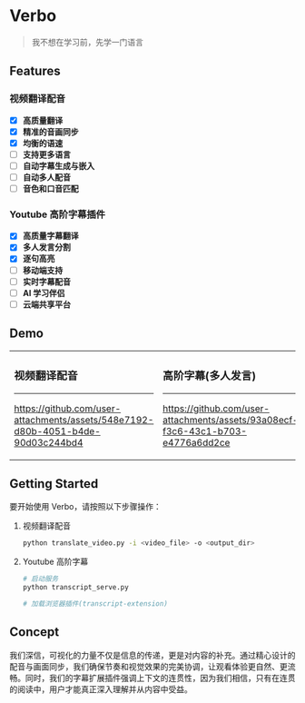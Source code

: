 # Verbo

> 我不想在学习前，先学一门语言

## Features

### 视频翻译配音

- [x] **高质量翻译**
- [x] **精准的音画同步**
- [x] **均衡的语速**
- [ ] **支持更多语言**
- [ ] **自动字幕生成与嵌入**
- [ ] **自动多人配音**
- [ ] **音色和口音匹配**

### Youtube 高阶字幕插件

- [x] **高质量字幕翻译**
- [x] **多人发言分割**
- [x] **逐句高亮**
- [ ] **移动端支持**
- [ ] **实时字幕配音**
- [ ] **AI 学习伴侣**
- [ ] **云端共享平台**

## Demo
<table>
<tr>
<td width="50%">

### 视频翻译配音
---
https://github.com/user-attachments/assets/548e7192-d80b-4051-b4de-90d03c244bd4

</td>
<td width="50%">

### 高阶字幕(多人发言)
---
https://github.com/user-attachments/assets/93a08ecf-f3c6-43c1-b703-e4776a6dd2ce

</td>
</tr>
</table>

## Getting Started

要开始使用 Verbo，请按照以下步骤操作：

1. 视频翻译配音
   ```sh
   python translate_video.py -i <video_file> -o <output_dir>
   ```
2. Youtube 高阶字幕
   ```sh
   # 启动服务
   python transcript_serve.py

   # 加载浏览器插件(transcript-extension)
   ```

## Concept

我们深信，可视化的力量不仅是信息的传递，更是对内容的补充。通过精心设计的配音与画面同步，我们确保节奏和视觉效果的完美协调，让观看体验更自然、更流畅。同时，我们的字幕扩展插件强调上下文的连贯性，因为我们相信，只有在连贯的阅读中，用户才能真正深入理解并从内容中受益。
